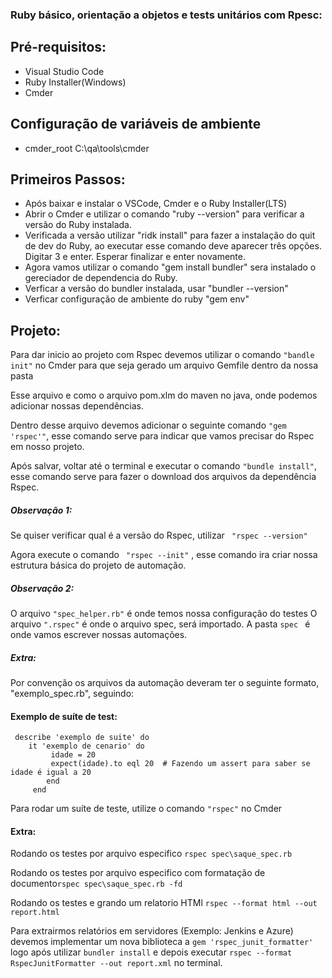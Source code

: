 ### Ruby básico, orientação a objetos e tests unitários com Rpesc:


## Pré-requisitos:
<ul>
<li>Visual Studio Code</li> 
<li>Ruby Installer(Windows)</li>
<li>Cmder</li>
</ul>

## Configuração de variáveis de ambiente
<ul>
<li>cmder_root C:\qa\tools\cmder</li>
</ul>


## Primeiros Passos:
<ul>
<li>Após baixar e instalar o VSCode, Cmder e o Ruby Installer(LTS)</li>
<li>Abrir o Cmder e utilizar o comando "ruby --version" para verificar a versão do Ruby instalada.</li>
<li>Verificada a versão utilizar "ridk install" para fazer a instalação do quit de dev do Ruby, ao executar esse comando deve aparecer três opções. Digitar 3 e enter. Esperar finalizar e enter novamente. </li>
<li>Agora vamos utilizar o comando "gem install bundler" sera instalado o gereciador de dependencia do Ruby.</li>
<li>Verficar a versão do bundler instalada, usar "bundler --version" </li>
<li>Verficar configuração de ambiente do ruby "gem env" </li>
</ul>


## Projeto:

Para dar inicio ao projeto com Rspec devemos utilizar o comando ```"bandle init"``` no Cmder para que seja gerado um arquivo Gemfile dentro da nossa pasta 

Esse arquivo e como o arquivo pom.xlm do maven no java, onde podemos adicionar nossas dependências.

Dentro desse arquivo devemos adicionar o seguinte comando ```"gem 'rspec'"```, esse comando serve para indicar que vamos precisar do Rspec em nosso projeto.

Após salvar, voltar até o terminal e executar o comando ```"bundle install"```, esse comando serve para fazer o download dos arquivos da dependência Rspec.

##### Observação 1:
Se quiser verificar qual é a versão do Rspec, utilizar ```  "rspec --version" ``` 


Agora execute o comando ```  "rspec --init" ``` , esse comando ira criar nossa estrutura básica do projeto de automação. 


##### Observação 2:
O arquivo ``` "spec_helper.rb" ``` é onde temos nossa configuração do testes
O arquivo ``` ".rspec" ``` é onde o arquivo spec, será importado.
A pasta ```spec ``` é onde vamos escrever nossas automações.

  ##### Extra:
   Por convenção os arquivos da automação deveram ter o seguinte formato, "exemplo_spec.rb", seguindo:	
		
		
#### Exemplo de suíte de test:
``` 
 describe 'exemplo de suite' do
	it 'exemplo de cenario' do
		 idade = 20
		 expect(idade).to eql 20  # Fazendo um assert para saber se idade é igual a 20
		end
	 end
```

Para rodar um suíte de teste, utilize o comando ``` "rspec" ```  no Cmder

#### Extra:
Rodando os testes por arquivo especifico ``` rspec spec\saque_spec.rb ```

Rodando os testes por arquivo especifico com formatação de documento``` rspec spec\saque_spec.rb -fd ```

Rodando os testes e grando um relatorio HTMl ``` rspec --format html --out report.html ```

Para extrairmos relatórios em servidores (Exemplo: Jenkins e Azure) devemos implementar um nova biblioteca a  ``` gem 'rspec_junit_formatter' ``` logo após utilizar ``` bundler install ``` e depois executar  ``` rspec --format RspecJunitFormatter --out report.xml ``` no terminal.
	
	
	
	
